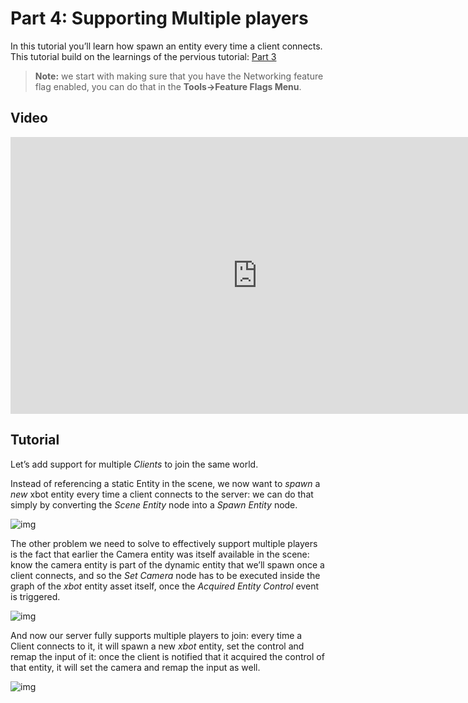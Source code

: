 # Part 4: Supporting Multiple players

In this tutorial you’ll learn how spawn an entity every time a client connects. This tutorial build on the learnings of the pervious tutorial: [Part 3]({{tutorials}}//network/animation_sample/entity_control.md)

> **Note:**  we start with making sure that you have the Networking feature flag enabled, you can do that in the **Tools→Feature Flags Menu**. 

## Video
<iframe frameborder="0" scrolling="no" marginheight="0" marginwidth="0"width="788.54" height="443" type="text/html" src="https://www.youtube.com/embed/n7mkKvf7Z_8?autoplay=0&fs=0&iv_load_policy=3&showinfo=0&rel=0&cc_load_policy=0&start=0&end=0&origin=http://ourmachinery.com"></iframe>

## Tutorial

Let’s add support for multiple *Clients* to join the same world.

Instead of referencing a static Entity in the scene, we now want to *spawn* a *new* xbot entity every time a client connects to the server: we can do that simply by converting the *Scene Entity* node into a *Spawn Entity* node.

![img](https://paper-attachments.dropbox.com/s_5F8ED61A9C68BDE8B9368D5E3DABD345E39CC324FB030EDE9E31314C3B7EE30F_1635343132292_image.png)

The other problem we need to solve to effectively support multiple players is the fact that earlier the Camera entity was itself available in the scene: know the camera entity is part of the dynamic entity that we’ll spawn once a client connects, and so the *Set Camera* node has to be executed inside the graph of the *xbot* entity asset itself, once the *Acquired Entity Control* event is triggered.

![img](https://paper-attachments.dropbox.com/s_5F8ED61A9C68BDE8B9368D5E3DABD345E39CC324FB030EDE9E31314C3B7EE30F_1635343166633_image.png)

And now our server fully supports multiple players to join: every time a Client connects to it, it will spawn a new *xbot* entity, set the control and remap the input of it: once the client is notified that it acquired the control of that entity, it will set the camera and remap the input as well.

![img](https://paper-attachments.dropbox.com/s_5F8ED61A9C68BDE8B9368D5E3DABD345E39CC324FB030EDE9E31314C3B7EE30F_1635343426333_image.png)